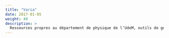 ```yaml
---
title: "Varia"
date: 2017-01-05
weight: 40
description: >
  Ressources propres au département de physique de l’UdeM, outils de gestion du temps, informations sur les diverses offres de financement et sur l’organisation de conférences à l’UdeM.
---
```

